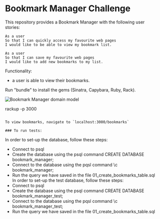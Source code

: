 # Bookmark Manager Challenge

This repository provides a Bookmark Manager with the following user stories:

```
As a user
So that I can quickly access my favourite web pages
I would like to be able to view my bookmark list.

As a user
So that I can save my favourite web pages
I would like to add new bookmarks to my list.
```

Functionality:

- a user is able to view their bookmarks.

Run "bundle" to install the gems (Sinatra, Capybara, Ruby, Rack).

![Bookmark Manager domain model](/Users/student/Downloads/Untitled_Diagram.drawio)

rackup -p 3000
```

To view bookmarks, navigate to `localhost:3000/bookmarks`

### To run tests:

```
In order to set-up the database, follow these steps:
- Connect to psql
- Create the database using the psql command CREATE DATABASE bookmark_manager;
- Connect to the database using the pqsl command \c bookmark_manager;
- Run the query we have saved in the file 01_create_bookmarks_table.sql
In order to set-up the test database, follow these steps:
- Connect to psql
- Create the database using the psql command CREATE DATABASE bookmark_manager_test;
- Connect to the database using the pqsl command \c bookmark_manager_test;
- Run the query we have saved in the file 01_create_bookmarks_table.sql
```
